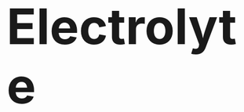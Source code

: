 <html>
<head>
    <link rel="stylesheet" href="./assets/markd/style.css">
</head>
<body>
    <h1 style="font-size: 100px;">Electrolyte</h1>
</body>
</html>